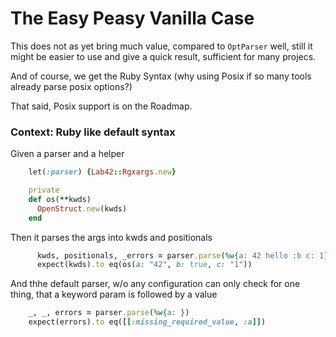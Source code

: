 
# The Easy Peasy Vanilla Case

This does not as yet bring much value, compared to `OptParser` well, still
it might be easier to use and give a quick result, sufficient for many projecs.

And of course, we get the Ruby Syntax (why using Posix if so many tools already parse posix options?)

That said, Posix support is on the Roadmap.

### Context: Ruby like default syntax

Given a parser and a helper
```ruby
    let(:parser) {Lab42::Rgxargs.new}

    private
    def os(**kwds)
      OpenStruct.new(kwds)
    end
```

Then it parses the args into kwds and positionals
```ruby
      kwds, positionals, _errors = parser.parse(%w{a: 42 hello :b c: 1})
      expect(kwds).to eq(os(a: "42", b: true, c: "1"))
```

And thhe default parser, w/o any configuration can only check for one thing, that a keyword param is followed by a value

```ruby
    _, _, errors = parser.parse(%w{a: })
    expect(errors).to eq([[:missing_required_value, :a]])
```
